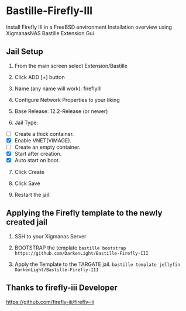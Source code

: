 # Bastille-Firefly-III
Install Firefly III in a FreeBSD environment
Installation overview using XigmanasNAS Bastille Extension Gui

## Jail Setup
1. From the main screen select Extension/Bastille

2. Click ADD [+] button

3. Name (any name will work): fireflyIII

4. Configure Network Properties to your liking

5. Base Release: 12.2-Release (or newer)

6. Jail Type: 
- [ ] Create a thick container.
- [x] Enable VNET(VIMAGE).
- [ ] Create an empty container.
- [x] Start after creation.
- [x] Auto start on boot.

7. Click Create

8. Click Save

9. Restart the jail.


## Applying the Firefly template to the newly created jail

1. SSH to your Xigmanas Server

2. BOOTSTRAP the template
`bastille bootstrap https://github.com/DarkenLight/Bastille-Firefly-III`

3. Apply the Template to the TARGATE jail.
`bastille template jellyfin DarkenLight/Bastille-Firefly-III`


## Thanks to firefly-iii Developer
https://github.com/firefly-iii/firefly-iii
